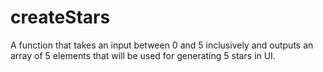 # createStars
A function that takes an input between 0 and 5 inclusively and outputs an array of 5 elements that will be used for generating 5 stars in UI.
